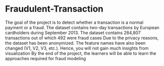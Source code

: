# Fraudulent-Transaction
The goal of the project is to detect whether a transaction is a normal payment or a fraud.
The dataset contains two-day transactions by European cardholders during September 2013.
The dataset contains 284,807 transactions out of which 492 were fraud cases
Due to the privacy reasons, the dataset has been anonymized. The feature names have also been changed (V1, V2, V3, etc.). Hence, you will not gain much insights from visualization
By the end of the project, the learners will be able to learn the approaches required for fraud modeling
